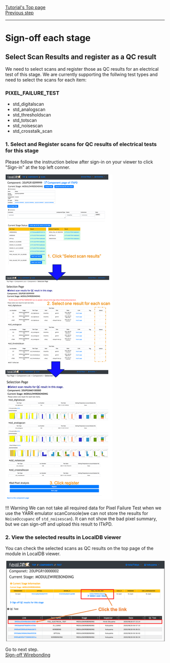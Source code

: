 [Tutorial's Top page](flow.md)<br>
[Previous step](scanconsole.md)<br>
<hr>

# Sign-off each stage

##  Select Scan Results and register as a QC result
We need to select scans and register those as QC results for an electrical test of this stage.
We are currently supporting the follwing test types and need to select the scans for each item:
### PIXEL_FAILURE_TEST
- std_digitalscan
- std_analogscan
- std_thresholdscan
- std_totscan
- std_noisescan
- std_crosstalk_scan

### 1. Select and Register scans for QC results of electrical tests for this stage

Please follow the instruction below after sign-in on your viewer to click "Sign-in" at the top left conner.

![demo scan](../images/qc-flow/select_scans.png)

!!! Warning
    We can not take all required data for Pixel Failure Test when we use the YARR emulator scanConsole(we can not store the results for `NoiseOccupanc` of `std_noisescan`). It can not show the bad pixel summary, but we can sign-off and upload this result to ITkPD.<br>


### 2. View the selected results in LocalDB viewer
You can check the selected scans as QC results on the top page of the module in LocalDB viewer.

![demo scan](../images/qc-flow/check_selected_results.png)


Go to next step.<br>
[Sign-off Wirebonding](signoffwire.md)<br>
